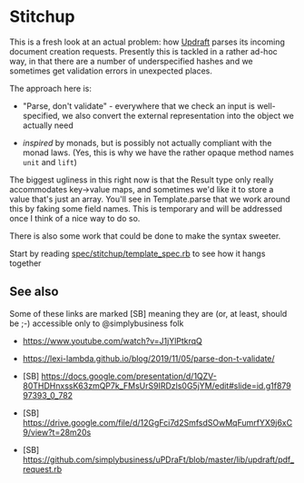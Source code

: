 # Stitchup

This is a fresh look at an actual problem: how [Updraft](https://github.com/simplybusiness/uPDraFt/) parses its
incoming document creation requests.  Presently this is tackled in a
rather ad-hoc way, in that there are a number of underspecified hashes
and we sometimes get validation errors in unexpected places.

The approach here is:

* "Parse, don't validate" - everywhere that we check an input is
well-specified, we also convert the external representation into the
object we actually need

* _inspired_ by monads, but is possibly not actually compliant with
the monad laws. (Yes, this is why we have the rather opaque method
names `unit` and `lift`)

The biggest ugliness in this right now is that the Result type only
really accommodates key->value maps, and sometimes we'd like it to
store a value that's just an array. You'll see in Template.parse that
we work around this by faking some field names. This is temporary and
will be addressed once I think of a nice way to do so.

There is also some work that could be done to make the syntax sweeter.

Start by reading [spec/stitchup/template_spec.rb](https://github.com/daniel-barlow/stitchup/blob/main/spec/stitchup/template_spec.rb) to see how it hangs
together


## See also

Some of these links are marked [SB] meaning they are (or, at least,
should be ;-) accessible only to @simplybusiness folk

* https://www.youtube.com/watch?v=J1jYlPtkrqQ

* https://lexi-lambda.github.io/blog/2019/11/05/parse-don-t-validate/

* [SB] https://docs.google.com/presentation/d/1QZV-80THDHnxssK63zmQP7k_FMsUrS9IRDzls0G5jYM/edit#slide=id.g1f87997393_0_782

* [SB] https://drive.google.com/file/d/12GgFci7d2SmfsdSOwMqFumrfYX9j6xC9/view?t=28m20s

* [SB] https://github.com/simplybusiness/uPDraFt/blob/master/lib/updraft/pdf_request.rb

